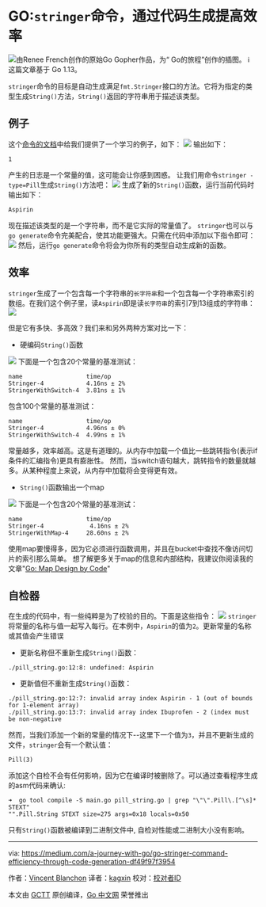 # GO:`stringer`命令，通过代码生成提高效率
![由Renee French创作的原始Go Gopher作品，为“ Go的旅程”创作的插图。](https://raw.githubusercontent.com/studygolang/gctt-images2/master/20200605-Go-Stringer-Command-Efficiency-Through-Code-Generation/00.png)
ℹ️  这篇文章基于 Go 1.13。

`stringer`命令的目标是自动生成满足`fmt.Stringer`接口的方法。它将为指定的类型生成`String()`方法，`String()`返回的字符串用于描述该类型。

## 例子
这个[命令的文档](https://godoc.org/golang.org/x/tools/cmd/stringer)中给我们提供了一个学习的例子，如下：
![](https://raw.githubusercontent.com/studygolang/gctt-images2/master/20200605-Go-Stringer-Command-Efficiency-Through-Code-Generation/01.png)
输出如下：
```
1
```
产生的日志是一个常量的值，这可能会让你感到困惑。
让我们用命令`stringer -type=Pill`生成`String()`方法吧：
![](https://raw.githubusercontent.com/studygolang/gctt-images2/master/20200605-Go-Stringer-Command-Efficiency-Through-Code-Generation/02.png)
生成了新的`String()`函数，运行当前代码时输出如下：
```
Aspirin
```
现在描述该类型的是一个字符串，而不是它实际的常量值了。
`stringer`也可以与`go generate`命令完美配合，使其功能更强大。只需在代码中添加以下指令即可：
![](https://raw.githubusercontent.com/studygolang/gctt-images2/master/20200605-Go-Stringer-Command-Efficiency-Through-Code-Generation/03.png)
然后，运行`go generate`命令将会为你所有的类型自动生成新的函数。

## 效率
`stringer`生成了一个包含每一个字符串的`长字符串`和一个包含每一个字符串索引的数组。在我们这个例子里，读`Aspirin`即是读`长字符串`的索引7到13组成的字符串：
![](https://raw.githubusercontent.com/studygolang/gctt-images2/master/20200605-Go-Stringer-Command-Efficiency-Through-Code-Generation/04.png)

但是它有多快、多高效？我们来和另外两种方案对比一下：
* 硬编码`String()`函数

![](https://raw.githubusercontent.com/studygolang/gctt-images2/master/20200605-Go-Stringer-Command-Efficiency-Through-Code-Generation/05.png)
下面是一个包含20个常量的基准测试：
```
name                  time/op
Stringer-4            4.16ns ± 2%
StringerWithSwitch-4  3.81ns ± 1%
```
包含100个常量的基准测试：
```
name                  time/op
Stringer-4            4.96ns ± 0%
StringerWithSwitch-4  4.99ns ± 1%
```
常量越多，效率越高。这是有道理的。从内存中加载一个值比一些跳转指令(表示if条件的汇编指令)更具有膨胀性。
然而，当switch语句越大，跳转指令的数量就越多。从某种程度上来说，从内存中加载将会变得更有效。

*  `String()`函数输出一个map

![](https://raw.githubusercontent.com/studygolang/gctt-images2/master/20200605-Go-Stringer-Command-Efficiency-Through-Code-Generation/06.png)
下面是一个包含20个常量的基准测试：
```
name                  time/op
Stringer-4             4.16ns ± 2%
StringerWithMap-4     28.60ns ± 2%
```
使用map要慢得多，因为它必须进行函数调用，并且在bucket中查找不像访问切片的索引那么简单。
想了解更多关于map的信息和内部结构，我建议你阅读我的文章"[Go: Map Design by Code](https://medium.com/a-journey-with-go/go-map-design-by-code-part-ii-50d111557c08)"

## 自检器
在生成的代码中，有一些纯粹是为了校验的目的。下面是这些指令：
![](https://raw.githubusercontent.com/studygolang/gctt-images2/master/20200605-Go-Stringer-Command-Efficiency-Through-Code-Generation/07.png)
`stringer`将常量的名称与值一起写入每行。在本例中，`Aspirin`的值为`2`。更新常量的名称或其值会产生错误
* 更新名称但不重新生成`String()`函数：
```
./pill_string.go:12:8: undefined: Aspirin
```
* 更新值但不重新生成`String()`函数：
```
./pill_string.go:12:7: invalid array index Aspirin - 1 (out of bounds for 1-element array)
./pill_string.go:13:7: invalid array index Ibuprofen - 2 (index must be non-negative
```
然而，当我们添加一个新的常量的情况下--这里下一个值为`3`，并且不更新生成的文件，`stringer`会有一个默认值：
```
Pill(3)
```
添加这个自检不会有任何影响，因为它在编译时被删除了。可以通过查看程序生成的asm代码来确认:
```
➜  go tool compile -S main.go pill_string.go | grep "\"\".Pill\.[^\s]* STEXT"
"".Pill.String STEXT size=275 args=0x18 locals=0x50
```
只有`String()`函数被编译到二进制文件中, 自检对性能或二进制大小没有影响。


---
via: https://medium.com/a-journey-with-go/go-stringer-command-efficiency-through-code-generation-df49f97f3954

作者：[Vincent Blanchon](https://medium.com/@blanchon.vincent)
译者：[kagxin](https://github.com/kagxin)
校对：[校对者ID](https://github.com/校对者ID)

本文由 [GCTT](https://github.com/studygolang/GCTT) 原创编译，[Go 中文网](https://studygolang.com/) 荣誉推出